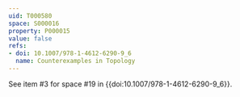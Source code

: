 ```yaml
---
uid: T000580
space: S000016
property: P000015
value: false
refs:
- doi: 10.1007/978-1-4612-6290-9_6
  name: Counterexamples in Topology
---
```


See item #3 for space #19 in {{doi:10.1007/978-1-4612-6290-9_6}}.
